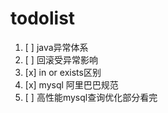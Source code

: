 # todolist

1. [ ] java异常体系
2. [ ] 回滚受异常影响
3. [x] in or exists区别
4. [x] mysql 阿里巴巴规范
5. [ ] 高性能mysql查询优化部分看完
